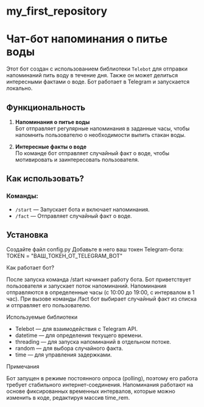 # my_first_repository
 
# Чат-бот напоминания о питье воды

Этот бот создан с использованием библиотеки `Telebot` для отправки напоминаний пить воду в течение дня. Также он может делиться интересными фактами о воде. Бот работает в Telegram и запускается локально.

## Функциональность

1. **Напоминания о питье воды**  
   Бот отправляет регулярные напоминания в заданные часы, чтобы напомнить пользователю о необходимости выпить стакан воды.

2. **Интересные факты о воде**  
   По команде бот отправляет случайный факт о воде, чтобы мотивировать и заинтересовать пользователя.

## Как использовать?

### Команды:
- `/start` — Запускает бота и включает напоминания.
- `/fact` — Отправляет случайный факт о воде.

## Установка

Создайте файл config.py
Добавьте в него ваш токен Telegram-бота:
TOKEN = "ВАШ_ТОКЕН_ОТ_TELEGRAM_BOT"

Как работает бот?

После запуска команда /start начинает работу бота. Бот приветствует пользователя и запускает поток напоминаний.
Напоминания отправляются в определенные часы (с 10:00 до 19:00, с интервалом в 1 час).
При вызове команды /fact бот выбирает случайный факт из списка и отправляет его пользователю.

Используемые библиотеки
- Telebot — для взаимодействия с Telegram API.
- datetime — для определения текущего времени.
- threading — для запуска напоминаний в отдельном потоке.
- random — для выбора случайного факта.
- time — для управления задержками.

Примечания

Бот запущен в режиме постоянного опроса (polling), поэтому его работа требует стабильного интернет-соединения.
Напоминания работают на основе фиксированных временных интервалов, которые можно изменить в коде, редактируя массив time_rem.